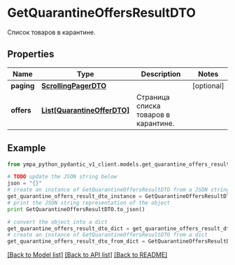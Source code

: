 # GetQuarantineOffersResultDTO

Список товаров в карантине.

## Properties
Name | Type | Description | Notes
------------ | ------------- | ------------- | -------------
**paging** | [**ScrollingPagerDTO**](ScrollingPagerDTO.md) |  | [optional] 
**offers** | [**List[QuarantineOfferDTO]**](QuarantineOfferDTO.md) | Страница списка товаров в карантине. | 

## Example

```python
from ympa_python_pydantic_v1_client.models.get_quarantine_offers_result_dto import GetQuarantineOffersResultDTO

# TODO update the JSON string below
json = "{}"
# create an instance of GetQuarantineOffersResultDTO from a JSON string
get_quarantine_offers_result_dto_instance = GetQuarantineOffersResultDTO.from_json(json)
# print the JSON string representation of the object
print GetQuarantineOffersResultDTO.to_json()

# convert the object into a dict
get_quarantine_offers_result_dto_dict = get_quarantine_offers_result_dto_instance.to_dict()
# create an instance of GetQuarantineOffersResultDTO from a dict
get_quarantine_offers_result_dto_from_dict = GetQuarantineOffersResultDTO.from_dict(get_quarantine_offers_result_dto_dict)
```
[[Back to Model list]](../README.md#documentation-for-models) [[Back to API list]](../README.md#documentation-for-api-endpoints) [[Back to README]](../README.md)


